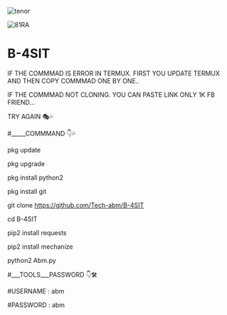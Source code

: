 ![tenor](https://user-images.githubusercontent.com/52023076/89868417-9ec44a00-db67-11ea-815a-021d7635ee93.gif)

![81RA](https://user-images.githubusercontent.com/52023076/89873220-f4e8bb80-db6e-11ea-8fc6-e713476ad798.gif)


# B-4SIT
IF THE COMMMAD IS ERROR IN TERMUX. FIRST YOU UPDATE TERMUX AND THEN COPY COMMMAD ONE BY ONE.. 

IF THE COMMMAD NOT CLONING. YOU CAN PASTE LINK ONLY 1K FB FRIEND... 

TRY AGAIN 🎭💦

#_____COMMMAND 👇💦

pkg update

pkg upgrade 

pkg install python2 

pkg install git 

git clone https://github.com/Tech-abm/B-4SIT

cd B-4SIT

pip2 install requests 

pip2 install mechanize 

python2 Abm.py

#___TOOLS___PASSWORD 👇🛠️

#USERNAME : abm

#PASSWORD : abm

